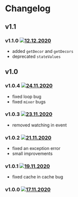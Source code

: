 # Changelog
## v1.1
### v1.1.0 [![12.12.2020](https://img.shields.io/date/1607790401)](https://github.com/d8corp/watch-state/tree/v1.1.0)
- added `getDecor` and `getDecors`
- deprecated `stateValues`
## v1.0
### v1.0.4 [![24.11.2020](https://img.shields.io/date/1606251184)](https://github.com/d8corp/watch-state/tree/v1.0.4)
- fixed loop bug
- fixed `mixer` bugs
### v1.0.3 [![23.11.2020](https://img.shields.io/date/1606154418)](https://github.com/d8corp/watch-state/tree/v1.0.3)
- removed watching in event
### v1.0.2 [![21.11.2020](https://img.shields.io/date/1605944067)](https://github.com/d8corp/watch-state/tree/v1.0.2)
- fixed an exception error
- small improvements
### v1.0.1 [![19.11.2020](https://img.shields.io/date/1605817142)](https://github.com/d8corp/watch-state/tree/v1.0.1)
- fixed cache in cache bug
### v1.0.0 [![17.11.2020](https://img.shields.io/date/1605636703)](https://github.com/d8corp/watch-state/tree/v1.0.0)
